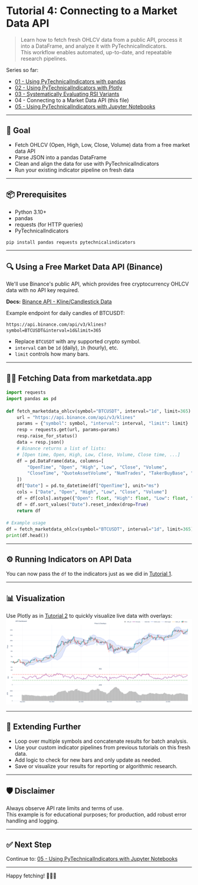 # Tutorial 4: Connecting to a Market Data API

> Learn how to fetch fresh OHLCV data from a public API, process it into a DataFrame, and analyze it with PyTechnicalIndicators.  
> This workflow enables automated, up-to-date, and repeatable research pipelines.

Series so far:
- [01 - Using PyTechnicalIndicators with pandas](./01_pandas_and_pytechnicalindicators.md)
- [02 - Using PyTechnicalIndicators with Plotly](./02_using_plotly_and_pytechnicalindicators.md)
- [03 - Systematically Evaluating RSI Variants](./03_advanced_pytechnicalindicators.md)
- 04 - Connecting to a Market Data API (this file)
- [05 - Using PyTechnicalIndicators with Jupyter Notebooks](./05_using_jupyter_and_pytechnicalindicators.ipynb)

---

## 🎯 Goal

- Fetch OHLCV (Open, High, Low, Close, Volume) data from a free market data API
- Parse JSON into a pandas DataFrame
- Clean and align the data for use with PyTechnicalIndicators
- Run your existing indicator pipeline on fresh data

---

## 📦 Prerequisites

- Python 3.10+
- pandas
- requests (for HTTP queries)
- PyTechnicalIndicators

```bash
pip install pandas requests pytechnicalindicators
```

---

## 🔍 Using a Free Market Data API (Binance)

We'll use Binance's public API, which provides free cryptocurrency OHLCV data with no API key required.

**Docs:** [Binance API - Kline/Candlestick Data](https://binance-docs.github.io/apidocs/spot/en/#kline-candlestick-data)

Example endpoint for daily candles of BTCUSDT:
```
https://api.binance.com/api/v3/klines?symbol=BTCUSDT&interval=1d&limit=365
```
- Replace `BTCUSDT` with any supported crypto symbol.
- `interval` can be `1d` (daily), `1h` (hourly), etc.
- `limit` controls how many bars.

---

## 🧑‍💻 Fetching Data from marketdata.app

```python
import requests
import pandas as pd

def fetch_marketdata_ohlcv(symbol="BTCUSDT", interval="1d", limit=365):
    url = "https://api.binance.com/api/v3/klines"
    params = {"symbol": symbol, "interval": interval, "limit": limit}
    resp = requests.get(url, params=params)
    resp.raise_for_status()
    data = resp.json()
    # Binance returns a list of lists:
    # [Open time, Open, High, Low, Close, Volume, Close time, ...]
    df = pd.DataFrame(data, columns=[
        "OpenTime", "Open", "High", "Low", "Close", "Volume",
        "CloseTime", "QuoteAssetVolume", "NumTrades", "TakerBuyBase", "TakerBuyQuote", "Ignore"
    ])
    df["Date"] = pd.to_datetime(df["OpenTime"], unit="ms")
    cols = ["Date", "Open", "High", "Low", "Close", "Volume"]
    df = df[cols].astype({"Open": float, "High": float, "Low": float, "Close": float, "Volume": float})
    df = df.sort_values("Date").reset_index(drop=True)
    return df

# Example usage
df = fetch_marketdata_ohlcv(symbol="BTCUSDT", interval="1d", limit=365)
print(df.head())
```

---

## ⚙️ Running Indicators on API Data

You can now pass the `df` to the indicators just as we did in [Tutorial 1](./01_using_pandas_and_pytechnicalindicators.md).

---

## 📊 Visualization

Use Plotly as in [Tutorial 2](02_using_plotly_and_pytechnicalindicators.md)
 to quickly visualize live data with overlays:
![API Dashboard](./examples/api_dashboard.png)

---

## 🔄 Extending Further

- Loop over multiple symbols and concatenate results for batch analysis.
- Use your custom indicator pipelines from previous tutorials on this fresh data.
- Add logic to check for new bars and only update as needed.
- Save or visualize your results for reporting or algorithmic research.

---

## 🛡️ Disclaimer

Always observe API rate limits and terms of use.  
This example is for educational purposes; for production, add robust error handling and logging.

---

## ✅ Next Step

Continue to: [05 - Using PyTechnicalIndicators with Jupyter Notebooks](./05_using_jupyter_and_pytechnicalindicators.md)

---

Happy fetching! 🦀🐍🌐
